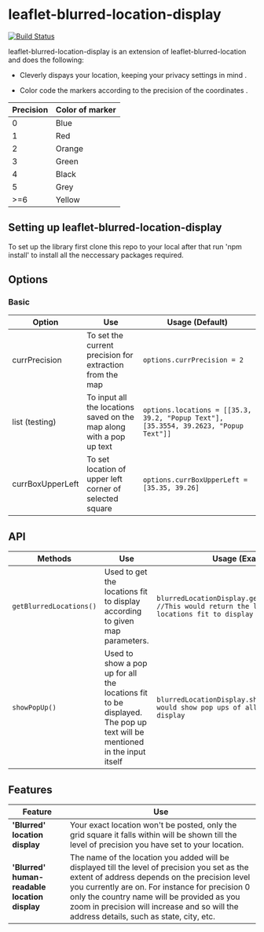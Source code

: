 leaflet-blurred-location-display
====

[![Build Status](https://travis-ci.org/publiclab/leaflet-blurred-location-display.svg)](https://travis-ci.org/publiclab/leaflet-blurred-location-display)



leaflet-blurred-location-display is an extension of leaflet-blurred-location and does the following:

* Cleverly dispays your location, keeping your privacy settings in mind .

* Color code the markers according to the precision of the coordinates .

| Precision  |  Color of marker  |
|------------|-------------------|
|	0		 |		Blue		 |
|	1		 |		Red			 |
|	2		 |		Orange		 |
|	3		 |		Green		 |
|	4		 |		Black	     |
|   5        |      Grey    	 |
|   >=6      |      Yellow   	 |

## Setting up leaflet-blurred-location-display

To set up the library first clone this repo to your local after that run 'npm install' to install all the neccessary packages required.


## Options

### Basic

| Option         | Use                | Usage (Default)                  |
|----------------|--------------------|----------------------------------|
| currPrecision       |To set the current precision for extraction from the map|`options.currPrecision = 2`|
|list (testing)            |To input all the locations saved on the map along with a pop up text|`options.locations = [[35.3, 39.2, "Popup Text"],[35.3554, 39.2623, "Popup Text"]]`|
|currBoxUpperLeft           |To set location of upper left corner of selected square|`options.currBoxUpperLeft = [35.35, 39.26]`|


## API

| Methods         | Use                | Usage (Example)|
|-----------------|--------------------|----------------|
|`getBlurredLocations()`       | Used to get the locations fit to display according to given map parameters.|  `blurredLocationDisplay.getBlurredLocations() //This would return the list of all locations fit to display`|
|`showPopUp()`       | Used to show a pop up for all the locations fit to be displayed. The pop up text will be mentioned in the input itself|`blurredLocationDisplay.showPopUp() //This would show pop ups of all locations fit to display`|


## Features

| Feature         | Use                                                        |
|-----------------|------------------------------------------------------------|
| **'Blurred' location display** | Your exact location won't be posted, only the grid square it falls within will be shown till the level of precision you have set to your location.|
| **'Blurred' human-readable location display** | The name of the location you added will be displayed till the level of precision you set as the extent of address depends on the precision level you currently are on. For instance for precision 0 only the country name will be provided as you zoom in precision will increase and so will the address details, such as state, city, etc. |
